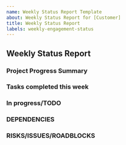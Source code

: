 ```yaml
---
name: Weekly Status Report Template
about: Weekly Status Report for [Customer]
title: Weekly Status Report
labels: weekly-engagement-status
---
```


## Weekly Status Report

### Project Progress Summary
<!-- This section should include a high-level review of overall project goals and the progress made toward them so far -->

### Tasks completed this week
<!-- List completed tasks/milestones for last week
- Tasks
- Deliverables
- Meetings
- Communications
- Decisions
Screenshot of issues in the 'Done' column or issues closed in 'Milestone'
 -->

### In progress/TODO
<!-- List of tasks/milestones for next week
- Tasks
- Deliverables
- Meetings
- Communications
- Decisions
Screenshot of issues in the 'To-do' column
 -->

### DEPENDENCIES
<!-- Are there any dependencies critical to success or blocking progress. Highlight need for GitHub or Customer leadership escalation? -->

### RISKS/ISSUES/ROADBLOCKS
<!-- Are there any risks/issues/blockers that are blocking progress on the engagement? These issues/blockers can be GitHub or Customer related. Identify Owners of Issues/Blockers
- Dependency
- Owner
 -->
